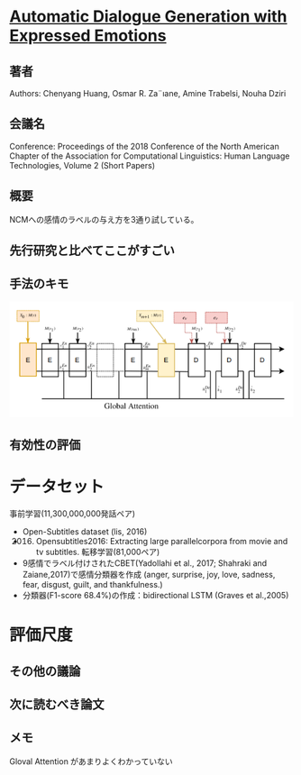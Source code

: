 # [Automatic Dialogue Generation with Expressed Emotions](https://www.aclweb.org/anthology/N18-2008)

## 著者
Authors: Chenyang Huang, Osmar R. Za¨ıane, Amine Trabelsi, Nouha Dziri
## 会議名
Conference: Proceedings of the 2018 Conference of the North American Chapter of the Association 
for Computational Linguistics: Human Language Technologies, Volume 2 (Short Papers)

## 概要
NCMへの感情のラベルの与え方を3通り試している。

## 先行研究と比べてここがすごい


## 手法のキモ

![figure1](https://github.com/AsaiSara/Scholar/blob/picture/Generation%20model/Emotion%20expression/Automatic_Emo2018.png)

## 有効性の評価
# データセット
事前学習(11,300,000,000発話ペア)
* Open-Subtitles dataset (lis, 2016) 
* 2016. Opensubtitles2016: Extracting large parallelcorpora from movie and tv subtitles.
転移学習(81,000ペア)
* 9感情でラベル付けされたCBET(Yadollahi et al., 2017; Shahraki and Zaiane,2017)で感情分類器を作成
(anger, surprise, joy,
love, sadness, fear, disgust, guilt, and thankfulness.)
* 分類器(F1-score 68.4%)の作成：bidirectional LSTM (Graves et al.,2005)



# 評価尺度

## その他の議論

## 次に読むべき論文

## メモ
Gloval Attention があまりよくわかっていない
